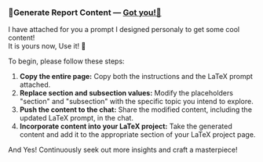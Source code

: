 ###  🦾Generate Report Content — [Got you!🦾](https://github.com/yaya2devops/bachelor-guide/blob/e677924dc12622fb017754e2dfe75d15bdea8038/docs/images/InternsAssets/gen-latex-prompt.pdf)

I have attached for you a prompt I designed personaly to get some cool content! <br> It is yours now, Use it! 🧠

To begin, please follow these steps:

1. **Copy the entire page:** Copy both the instructions and the LaTeX prompt attached.
2. **Replace section and subsection values:** Modify the placeholders "section" and "subsection" with the specific topic you intend to explore.
3. **Push the content to the chat:** Share the modified content, including the updated LaTeX prompt, in the chat.
4. **Incorporate content into your LaTeX project:** Take the generated content and add it to the appropriate section of your LaTeX project page.


And Yes! Continuously seek out more insights and craft a masterpiece!
